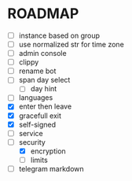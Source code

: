 # ROADMAP

- [ ] instance based on group
- [ ] use normalized str for time zone
- [ ] admin console
- [ ] clippy
- [ ] rename bot
- [ ] span day select
  - [ ] day hint
- [ ] languages
- [x] enter then leave
- [x] gracefull exit
- [x] self-signed
- [ ] service
- [ ] security
  - [x] encryption
  - [ ] limits

- [ ] telegram markdown
